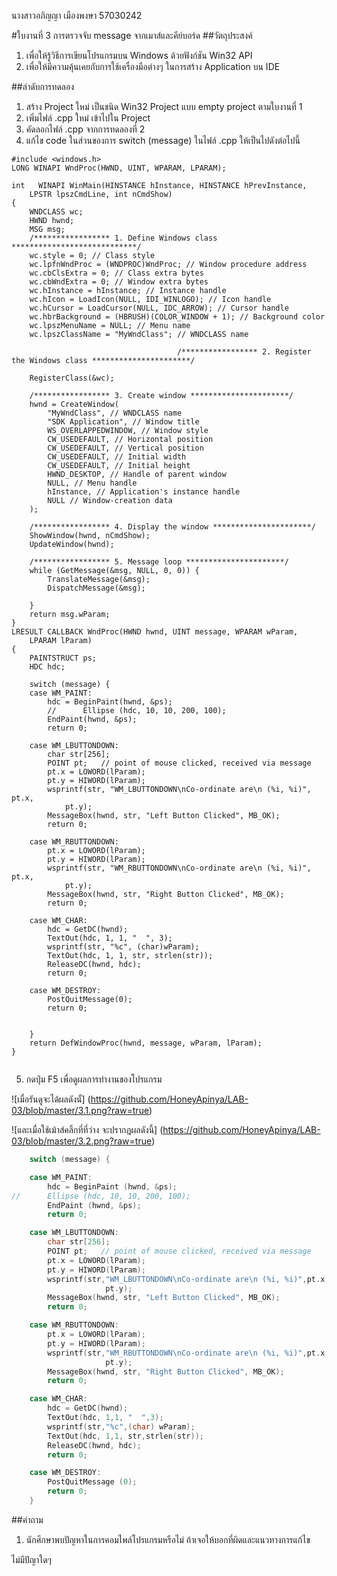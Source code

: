 นางสาวอภิญญา เมืองพงษา 57030242


#ใบงานที่ 3 การตรวจจับ message จากเมาส์และคีย์บอร์ด
##วัตถุประสงค์
1.	เพื่อให้รู้วิธีการเขียนโปรแกรมบน Windows ด้วยฟังก์ชัน Win32 API
2.	เพื่อให้มีความคุ้นเคยกับการใช้เครื่องมือต่างๆ ในการสร้าง Application บน IDE

##ลำดับการทดลอง
1.	สร้าง Project ใหม่ เป็นชนิด  Win32 Project แบบ empty project ตามใบงานที่ 1
2.	เพิ่มไฟล์ .cpp ใหม่ เข้าไปใน Project  
3.	คัดลอกไฟล์ .cpp จากการทดลองที่ 2
4.	แก้ไข code ในส่วนของการ switch (message) ในไฟล์ .cpp ให้เป็นไปดังต่อไปนี้

```
#include <windows.h>
LONG WINAPI WndProc(HWND, UINT, WPARAM, LPARAM);

int   WINAPI WinMain(HINSTANCE hInstance, HINSTANCE hPrevInstance,
	LPSTR lpszCmdLine, int nCmdShow)
{
	WNDCLASS wc;
	HWND hwnd;
	MSG msg;
	/***************** 1. Define Windows class ****************************/
	wc.style = 0; // Class style
	wc.lpfnWndProc = (WNDPROC)WndProc; // Window procedure address
	wc.cbClsExtra = 0; // Class extra bytes
	wc.cbWndExtra = 0; // Window extra bytes
	wc.hInstance = hInstance; // Instance handle
	wc.hIcon = LoadIcon(NULL, IDI_WINLOGO); // Icon handle
	wc.hCursor = LoadCursor(NULL, IDC_ARROW); // Cursor handle
	wc.hbrBackground = (HBRUSH)(COLOR_WINDOW + 1); // Background color
	wc.lpszMenuName = NULL; // Menu name
	wc.lpszClassName = "MyWndClass"; // WNDCLASS name

									 /***************** 2. Register the Windows class **********************/

	RegisterClass(&wc);

	/***************** 3. Create window **********************/
	hwnd = CreateWindow(
		"MyWndClass", // WNDCLASS name
		"SDK Application", // Window title
		WS_OVERLAPPEDWINDOW, // Window style
		CW_USEDEFAULT, // Horizontal position
		CW_USEDEFAULT, // Vertical position
		CW_USEDEFAULT, // Initial width
		CW_USEDEFAULT, // Initial height
		HWND_DESKTOP, // Handle of parent window
		NULL, // Menu handle
		hInstance, // Application's instance handle
		NULL // Window-creation data
	);

	/***************** 4. Display the window **********************/
	ShowWindow(hwnd, nCmdShow);
	UpdateWindow(hwnd);

	/***************** 5. Message loop **********************/
	while (GetMessage(&msg, NULL, 0, 0)) {
		TranslateMessage(&msg);
		DispatchMessage(&msg);

	}
	return msg.wParam;
}
LRESULT CALLBACK WndProc(HWND hwnd, UINT message, WPARAM wParam,
	LPARAM lParam)
{
	PAINTSTRUCT ps;
	HDC hdc;

	switch (message) {
	case WM_PAINT:
		hdc = BeginPaint(hwnd, &ps);
		//      Ellipse (hdc, 10, 10, 200, 100);
		EndPaint(hwnd, &ps);
		return 0;

	case WM_LBUTTONDOWN:
		char str[256];
		POINT pt;   // point of mouse clicked, received via message
		pt.x = LOWORD(lParam);
		pt.y = HIWORD(lParam);
		wsprintf(str, "WM_LBUTTONDOWN\nCo-ordinate are\n (%i, %i)", pt.x,
			pt.y);
		MessageBox(hwnd, str, "Left Button Clicked", MB_OK);
		return 0;

	case WM_RBUTTONDOWN:
		pt.x = LOWORD(lParam);
		pt.y = HIWORD(lParam);
		wsprintf(str, "WM_RBUTTONDOWN\nCo-ordinate are\n (%i, %i)", pt.x,
			pt.y);
		MessageBox(hwnd, str, "Right Button Clicked", MB_OK);
		return 0;

	case WM_CHAR:
		hdc = GetDC(hwnd);
		TextOut(hdc, 1, 1, "  ", 3);
		wsprintf(str, "%c", (char)wParam);
		TextOut(hdc, 1, 1, str, strlen(str));
		ReleaseDC(hwnd, hdc);
		return 0;

	case WM_DESTROY:
		PostQuitMessage(0);
		return 0;


	}
	return DefWindowProc(hwnd, message, wParam, lParam);
}


```

5. กดปุ่ม F5 เพื่อดูผลการทำงานของโปรแกรม

![เมื่อรันดูจะได้ผลดังนั้]
(https://github.com/HoneyApinya/LAB-03/blob/master/3.1.png?raw=true)

 ![และเมื่อใช้เม้าส์คลิ้กที่ที่ว่าง จะปรากฎผลดังนี้]
 (https://github.com/HoneyApinya/LAB-03/blob/master/3.2.png?raw=true)
```c
    switch (message) {

    case WM_PAINT:
        hdc = BeginPaint (hwnd, &ps);
//      Ellipse (hdc, 10, 10, 200, 100);
        EndPaint (hwnd, &ps);
        return 0;

    case WM_LBUTTONDOWN:
        char str[256];
        POINT pt;   // point of mouse clicked, received via message
        pt.x = LOWORD(lParam);
        pt.y = HIWORD(lParam);
        wsprintf(str,"WM_LBUTTONDOWN\nCo-ordinate are\n (%i, %i)",pt.x,
                     pt.y);
        MessageBox(hwnd, str, "Left Button Clicked", MB_OK);
        return 0;

    case WM_RBUTTONDOWN:
        pt.x = LOWORD(lParam);
        pt.y = HIWORD(lParam);
        wsprintf(str,"WM_RBUTTONDOWN\nCo-ordinate are\n (%i, %i)",pt.x,
                     pt.y);
        MessageBox(hwnd, str, "Right Button Clicked", MB_OK);
        return 0;

    case WM_CHAR:
        hdc = GetDC(hwnd);
        TextOut(hdc, 1,1, "  ",3);
        wsprintf(str,"%c",(char) wParam);
        TextOut(hdc, 1,1, str,strlen(str));
        ReleaseDC(hwnd, hdc);
        return 0;

    case WM_DESTROY:
        PostQuitMessage (0);
        return 0;
    }
```

##คำถาม 
1.	นักศึกษาพบปัญหาในการคอมไพล์โปรแกรมหรือไม่ ถ้าเจอให้บอกที่ผิดและแนวทางการแก้ไข

ไม่มีปัญาใดๆ
